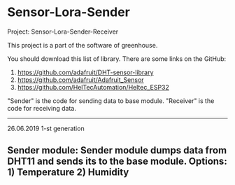 # Sensor-Lora-Sender


Project: Sensor-Lora-Sender-Receiver

This project is a part of the software of greenhouse.

You should download this list of library. There are some links on the GitHub:

1) https://github.com/adafruit/DHT-sensor-library
2) https://github.com/adafruit/Adafruit_Sensor
3) https://github.com/HelTecAutomation/Heltec_ESP32

"Sender" is the code for sending data to base module. 
"Receiver" is the code for receiving data.


-----------------------------------------------------------------------------------
26.06.2019
1-st generation

Sender module: Sender module dumps data from DHT11 and sends its to the base module.
Options: 1) Temperature 2) Humidity 
------------------------------------------------------------------------------------

